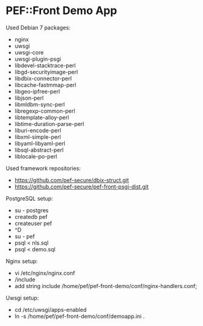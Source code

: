 PEF::Front Demo App
==============

Used Debian 7 packages:
* nginx
* uwsgi
* uwsgi-core
* uwsgi-plugin-psgi
* libdevel-stacktrace-perl
* libgd-securityimage-perl
* libdbix-connector-perl
* libcache-fastmmap-perl
* libgeo-ipfree-perl
* libjson-perl
* libmldbm-sync-perl
* libregexp-common-perl
* libtemplate-alloy-perl
* libtime-duration-parse-perl
* liburi-encode-perl
* libxml-simple-perl
* libyaml-libyaml-perl
* libsql-abstract-perl
* liblocale-po-perl

Used framework repositories:
* https://github.com/pef-secure/dbix-struct.git
* https://github.com/pef-secure/pef-front-psgi-dist.git

PostgreSQL setup:
* su - postgres
* createdb pef
* createuser pef
* ^D
* su - pef
* psql < nls.sql
* psql < demo.sql

Nginx setup:
* vi /etc/nginx/nginx.conf
* /include
* add string include /home/pef/pef-front-demo/conf/nginx-handlers.conf;

Uwsgi setup:
* cd /etc/uwsgi/apps-enabled
* ln -s /home/pef/pef-front-demo/conf/demoapp.ini .

